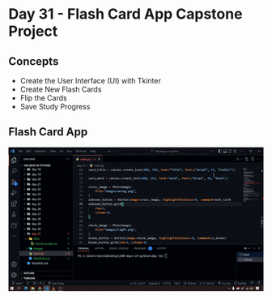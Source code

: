 # Day 31 - Flash Card App Capstone Project

## Concepts

-   Create the User Interface (UI) with Tkinter
-   Create New Flash Cards
-   Flip the Cards
-   Save Study Progress

## Flash Card App

![day31](anki-cards.gif)
